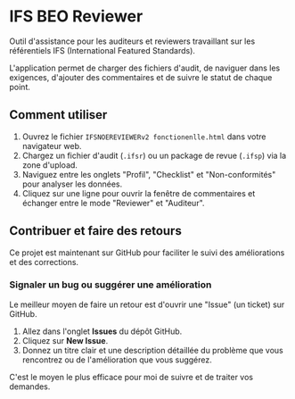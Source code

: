 # IFS BEO Reviewer

Outil d'assistance pour les auditeurs et reviewers travaillant sur les référentiels IFS (International Featured Standards).

L'application permet de charger des fichiers d'audit, de naviguer dans les exigences, d'ajouter des commentaires et de suivre le statut de chaque point.

## Comment utiliser

1.  Ouvrez le fichier `IFSNOEREVIEWERv2 fonctionenlle.html` dans votre navigateur web.
2.  Chargez un fichier d'audit (`.ifsr`) ou un package de revue (`.ifsp`) via la zone d'upload.
3.  Naviguez entre les onglets "Profil", "Checklist" et "Non-conformités" pour analyser les données.
4.  Cliquez sur une ligne pour ouvrir la fenêtre de commentaires et échanger entre le mode "Reviewer" et "Auditeur".

## Contribuer et faire des retours

Ce projet est maintenant sur GitHub pour faciliter le suivi des améliorations et des corrections.

### Signaler un bug ou suggérer une amélioration

Le meilleur moyen de faire un retour est d'ouvrir une "Issue" (un ticket) sur GitHub.

1.  Allez dans l'onglet **Issues** du dépôt GitHub.
2.  Cliquez sur **New Issue**.
3.  Donnez un titre clair et une description détaillée du problème que vous rencontrez ou de l'amélioration que vous suggérez.

C'est le moyen le plus efficace pour moi de suivre et de traiter vos demandes.
